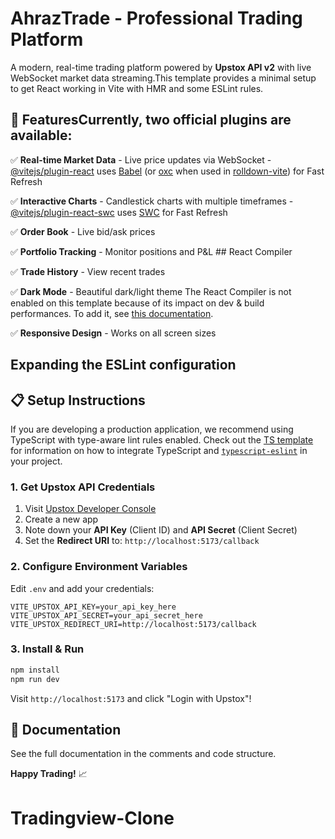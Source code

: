 # AhrazTrade - Professional Trading Platform



A modern, real-time trading platform powered by **Upstox API v2** with live WebSocket market data streaming.This template provides a minimal setup to get React working in Vite with HMR and some ESLint rules.



## 🚀 FeaturesCurrently, two official plugins are available:



✅ **Real-time Market Data** - Live price updates via WebSocket  - [@vitejs/plugin-react](https://github.com/vitejs/vite-plugin-react/blob/main/packages/plugin-react) uses [Babel](https://babeljs.io/) (or [oxc](https://oxc.rs) when used in [rolldown-vite](https://vite.dev/guide/rolldown)) for Fast Refresh

✅ **Interactive Charts** - Candlestick charts with multiple timeframes  - [@vitejs/plugin-react-swc](https://github.com/vitejs/vite-plugin-react/blob/main/packages/plugin-react-swc) uses [SWC](https://swc.rs/) for Fast Refresh

✅ **Order Book** - Live bid/ask prices  

✅ **Portfolio Tracking** - Monitor positions and P&L  ## React Compiler

✅ **Trade History** - View recent trades  

✅ **Dark Mode** - Beautiful dark/light theme  The React Compiler is not enabled on this template because of its impact on dev & build performances. To add it, see [this documentation](https://react.dev/learn/react-compiler/installation).

✅ **Responsive Design** - Works on all screen sizes  

## Expanding the ESLint configuration

## 📋 Setup Instructions

If you are developing a production application, we recommend using TypeScript with type-aware lint rules enabled. Check out the [TS template](https://github.com/vitejs/vite/tree/main/packages/create-vite/template-react-ts) for information on how to integrate TypeScript and [`typescript-eslint`](https://typescript-eslint.io) in your project.

### 1. Get Upstox API Credentials

1. Visit [Upstox Developer Console](https://api.upstox.com/)
2. Create a new app
3. Note down your **API Key** (Client ID) and **API Secret** (Client Secret)
4. Set the **Redirect URI** to: `http://localhost:5173/callback`

### 2. Configure Environment Variables

Edit `.env` and add your credentials:
```env
VITE_UPSTOX_API_KEY=your_api_key_here
VITE_UPSTOX_API_SECRET=your_api_secret_here
VITE_UPSTOX_REDIRECT_URI=http://localhost:5173/callback
```

### 3. Install & Run

```bash
npm install
npm run dev
```

Visit `http://localhost:5173` and click "Login with Upstox"!

## 📖 Documentation

See the full documentation in the comments and code structure.

**Happy Trading!** 📈
# Tradingview-Clone
